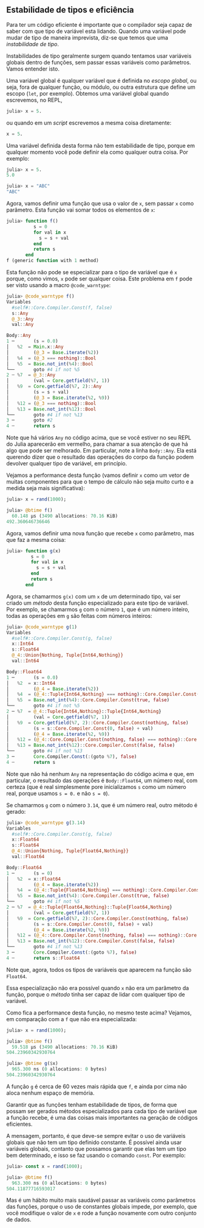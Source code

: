 
## Estabilidade de tipos e eficiência

Para ter um código eficiente é importante que o compilador seja capaz de
saber com que tipo de variável esta lidando. Quando uma variável pode
mudar de tipo de maneira imprevista, diz-se que temos que uma
*instabilidade de tipo*. 

Instabilidades de tipo geralmente surgem quando tentamos usar variáveis
globais dentro de funções, sem passar essas variáveis como parâmetros.
Vamos entender isto. 

Uma variável global é qualquer variável que é definida no *escopo
global*, ou seja, fora de qualquer função, ou módulo, ou outra estrutura
que define um escopo (`let`, por exemplo). Obtemos uma variável global
quando escrevemos, no REPL,

```julia
julia> x = 5. 
```

ou quando em um *script* escrevemos a mesma coisa diretamente:

```julia
x = 5.
```

Uma variável definida desta forma não tem estabilidade de tipo, porque
em qualquer momento você pode definir ela como qualquer outra coisa. Por
exemplo:

```julia
julia> x = 5.
5.0

julia> x = "ABC"
"ABC"

```

Agora, vamos definir uma função que usa o valor de `x`, sem passar `x`
como parâmetro. Esta função vai somar todos os elementos de `x`:

```julia
julia> function f()
          s = 0
          for val in x
            s = s + val
          end
          return s
       end
f (generic function with 1 method)

```

Esta função não pode se especializar para o tipo de variável que é `x`
porque, como vimos, `x` pode ser qualquer coisa. Este problema em `f`
pode ser visto usando a macro `@code_warntype`:

```julia
julia> @code_warntype f()
Variables
  #self#::Core.Compiler.Const(f, false)
  s::Any
  @_3::Any
  val::Any

Body::Any
1 ─       (s = 0.0)
│   %2  = Main.x::Any
│         (@_3 = Base.iterate(%2))
│   %4  = (@_3 === nothing)::Bool
│   %5  = Base.not_int(%4)::Bool
└──       goto #4 if not %5
2 ┄ %7  = @_3::Any
│         (val = Core.getfield(%7, 1))
│   %9  = Core.getfield(%7, 2)::Any
│         (s = s + val)
│         (@_3 = Base.iterate(%2, %9))
│   %12 = (@_3 === nothing)::Bool
│   %13 = Base.not_int(%12)::Bool
└──       goto #4 if not %13
3 ─       goto #2
4 ┄       return s


```

Note que há vários `Any` no código acima, que se você estiver no seu
REPL do Julia aparecerão em vermelho, para chamar a sua atenção de que
há algo que pode ser melhorado. Em particular, note a linha `Body::Any`.
Ela está querendo dizer que o resultado das operações do corpo da função
podem devolver qualquer tipo de variável, em princípio.

Vejamos a performance desta função (vamos definir `x` como um vetor de
muitas componentes para que o tempo de cálculo não seja muito curto e a
medida seja mais significativa):

```julia
julia> x = rand(1000);

julia> @btime f()
  60.148 μs (3490 allocations: 70.16 KiB)
492.360646736646

```

Agora, vamos definir uma nova função que recebe `x` como parâmetro, mas
que faz a mesma coisa:

```julia
julia> function g(x)
         s = 0
         for val in x
           s = s + val
         end
         return s
       end

```

Agora, se chamarmos `g(x)` com um `x` de um determinado tipo, vai ser
criado um *método* desta função especializado para este tipo de
variável. Por exemplo, se chamarmos `g` com o número `1`, que é um
número inteiro, todas as operações em `g` são feitas com números
inteiros:

```julia
julia> @code_warntype g(1)
Variables
  #self#::Core.Compiler.Const(g, false)
  x::Int64
  s::Float64
  @_4::Union{Nothing, Tuple{Int64,Nothing}}
  val::Int64

Body::Float64
1 ─       (s = 0.0)
│   %2  = x::Int64
│         (@_4 = Base.iterate(%2))
│   %4  = (@_4::Tuple{Int64,Nothing} === nothing)::Core.Compiler.Const(false, false)
│   %5  = Base.not_int(%4)::Core.Compiler.Const(true, false)
└──       goto #4 if not %5
2 ─ %7  = @_4::Tuple{Int64,Nothing}::Tuple{Int64,Nothing}
│         (val = Core.getfield(%7, 1))
│   %9  = Core.getfield(%7, 2)::Core.Compiler.Const(nothing, false)
│         (s = s::Core.Compiler.Const(0, false) + val)
│         (@_4 = Base.iterate(%2, %9))
│   %12 = (@_4::Core.Compiler.Const(nothing, false) === nothing)::Core.Compiler.Const(true, false)
│   %13 = Base.not_int(%12)::Core.Compiler.Const(false, false)
└──       goto #4 if not %13
3 ─       Core.Compiler.Const(:(goto %7), false)
4 ┄       return s

```

Note que não há nenhum `Any` na representação do código acima e que, em
particular, o resultado das operações é `Body::Float64`, um número real,
com certeza (que é real simplesmente pore inicializamos `s` como um
número real, porque usamos `s = 0.` e não `s = 0`). 

Se
chamarmos `g` com o número `3.14`, que é um número real, outro método é
gerado:

```julia
julia> @code_warntype g(3.14)
Variables
  #self#::Core.Compiler.Const(g, false)
  x::Float64
  s::Float64
  @_4::Union{Nothing, Tuple{Float64,Nothing}}
  val::Float64

Body::Float64
1 ─       (s = 0)
│   %2  = x::Float64
│         (@_4 = Base.iterate(%2))
│   %4  = (@_4::Tuple{Float64,Nothing} === nothing)::Core.Compiler.Const(false, false)
│   %5  = Base.not_int(%4)::Core.Compiler.Const(true, false)
└──       goto #4 if not %5
2 ─ %7  = @_4::Tuple{Float64,Nothing}::Tuple{Float64,Nothing}
│         (val = Core.getfield(%7, 1))
│   %9  = Core.getfield(%7, 2)::Core.Compiler.Const(nothing, false)
│         (s = s::Core.Compiler.Const(0, false) + val)
│         (@_4 = Base.iterate(%2, %9))
│   %12 = (@_4::Core.Compiler.Const(nothing, false) === nothing)::Core.Compiler.Const(true, false)
│   %13 = Base.not_int(%12)::Core.Compiler.Const(false, false)
└──       goto #4 if not %13
3 ─       Core.Compiler.Const(:(goto %7), false)
4 ┄       return s::Float64

```

Note que, agora, todos os tipos de variáveis que aparecem na função são
`Float64`.

Essa especialização não era possível quando `x` não era um parâmetro da
função, porque o *método* tinha ser capaz de lidar com qualquer tipo de
variável. 

Como fica a performance desta função, no mesmo teste acima? Vejamos, em
comparação com a `f` que não era especializada:

```julia
julia> x = rand(1000);

julia> @btime f()
  59.518 μs (3490 allocations: 70.16 KiB)
504.23960342930764

julia> @btime g($x)
  965.300 ns (0 allocations: 0 bytes)
504.23960342930764

```

A função `g` é cerca de 60 vezes mais rápida que `f`, e ainda por cima
não aloca nenhum espaço de memória.

Garantir que as funções tenham estabilidade de tipos, de forma que
possam ser gerados métodos especializados para cada tipo de variável que
a função recebe, é uma das coisas mais importantes na geração de códigos
eficientes. 

A mensagem, portanto, é que deve-se sempre evitar o uso de variáveis
globais que não tem um tipo definido constante. É possível ainda usar
variáveis globais, contanto que possamos garantir que elas tem um tipo
bem determinado, e isso se faz usando o comando `const`. Por exemplo: 

```julia
julia> const x = rand(1000);

julia> @btime f()
  963.300 ns (0 allocations: 0 bytes)
504.11877716593017

```

Mas é um hábito muito mais saudável passar as variáveis como parâmetros
das funções, porque o uso de constantes globais impede, por exemplo, que
você modifique o valor de `x` e rode a função novamente com outro
conjunto de dados.










 








































